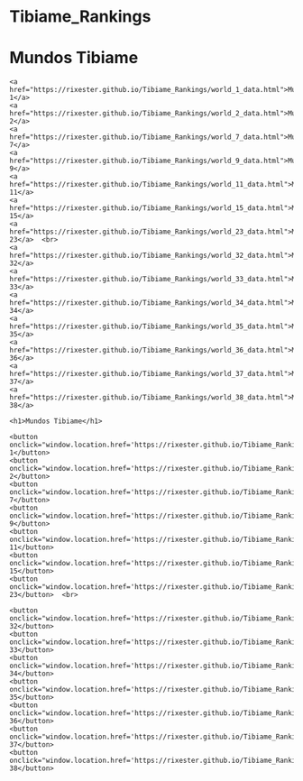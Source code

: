 # Tibiame_Rankings
<!DOCTYPE html>
<html> <style>
        a {
            display: block; /* Faz com que cada link seja exibido em uma nova linha */
            margin: 5px 0; /* Adiciona um pouco de espaço entre os links */
            text-decoration: none; /* Remove o sublinhado do link */
            color: blue; /* Cor do texto do link */
            font-size: 18px; /* Tamanho da fonte */
        }
        a:hover {
            color: darkblue; /* Cor do texto do link quando o mouse está sobre ele */
        }
    </style>
<head>
    <title>Mundos Tibiame</title>
   
</head>
<body>
    <h1>Mundos Tibiame</h1>
    
    <a href="https://rixester.github.io/Tibiame_Rankings/world_1_data.html">Mundo 1</a>  
    <a href="https://rixester.github.io/Tibiame_Rankings/world_2_data.html">Mundo 2</a>  
    <a href="https://rixester.github.io/Tibiame_Rankings/world_7_data.html">Mundo 7</a>  
    <a href="https://rixester.github.io/Tibiame_Rankings/world_9_data.html">Mundo 9</a>  
    <a href="https://rixester.github.io/Tibiame_Rankings/world_11_data.html">Mundo 11</a>  
    <a href="https://rixester.github.io/Tibiame_Rankings/world_15_data.html">Mundo 15</a>  
    <a href="https://rixester.github.io/Tibiame_Rankings/world_23_data.html">Mundo 23</a>  <br>
    <a href="https://rixester.github.io/Tibiame_Rankings/world_32_data.html">Mundo 32</a>  
    <a href="https://rixester.github.io/Tibiame_Rankings/world_33_data.html">Mundo 33</a>  
    <a href="https://rixester.github.io/Tibiame_Rankings/world_34_data.html">Mundo 34</a>  
    <a href="https://rixester.github.io/Tibiame_Rankings/world_35_data.html">Mundo 35</a>  
    <a href="https://rixester.github.io/Tibiame_Rankings/world_36_data.html">Mundo 36</a>  
    <a href="https://rixester.github.io/Tibiame_Rankings/world_37_data.html">Mundo 37</a>  
    <a href="https://rixester.github.io/Tibiame_Rankings/world_38_data.html">Mundo 38</a> 

    <h1>Mundos Tibiame</h1>

    <button onclick="window.location.href='https://rixester.github.io/Tibiame_Rankings/world_1_data.html';">Mundo 1</button>  
    <button onclick="window.location.href='https://rixester.github.io/Tibiame_Rankings/world_2_data.html';">Mundo 2</button>  
    <button onclick="window.location.href='https://rixester.github.io/Tibiame_Rankings/world_7_data.html';">Mundo 7</button>  
    <button onclick="window.location.href='https://rixester.github.io/Tibiame_Rankings/world_9_data.html';">Mundo 9</button>  
    <button onclick="window.location.href='https://rixester.github.io/Tibiame_Rankings/world_11_data.html';">Mundo 11</button>  
    <button onclick="window.location.href='https://rixester.github.io/Tibiame_Rankings/world_15_data.html';">Mundo 15</button>  
    <button onclick="window.location.href='https://rixester.github.io/Tibiame_Rankings/world_23_data.html';">Mundo 23</button>  <br>
    
    <button onclick="window.location.href='https://rixester.github.io/Tibiame_Rankings/world_32_data.html';">Mundo 32</button>  
    <button onclick="window.location.href='https://rixester.github.io/Tibiame_Rankings/world_33_data.html';">Mundo 33</button>  
    <button onclick="window.location.href='https://rixester.github.io/Tibiame_Rankings/world_34_data.html';">Mundo 34</button>  
    <button onclick="window.location.href='https://rixester.github.io/Tibiame_Rankings/world_35_data.html';">Mundo 35</button>  
    <button onclick="window.location.href='https://rixester.github.io/Tibiame_Rankings/world_36_data.html';">Mundo 36</button>  
    <button onclick="window.location.href='https://rixester.github.io/Tibiame_Rankings/world_37_data.html';">Mundo 37</button>  
    <button onclick="window.location.href='https://rixester.github.io/Tibiame_Rankings/world_38_data.html';">Mundo 38</button>  
</body>


</html>

